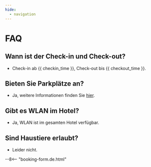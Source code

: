 ```yaml
---
hide:
  - navigation
---
```


# **FAQ**

## Wann ist der Check-in und Check-out?
- Check-in ab {{ checkin_time }}, Check-out bis {{ checkout_time }}.

## Bieten Sie Parkplätze an?
- Ja, weitere Informationen finden Sie [hier](03.parking.md).

## Gibt es WLAN im Hotel?
- Ja, WLAN ist im gesamten Hotel verfügbar.

## Sind Haustiere erlaubt?
- Leider nicht.

--8<-- "booking-form.de.html"